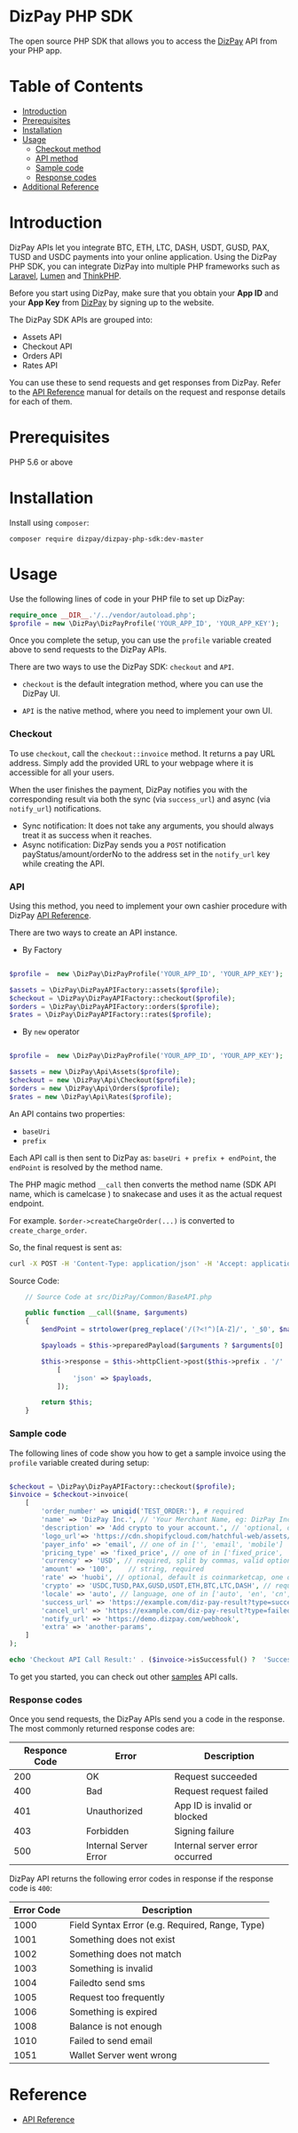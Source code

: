 
# DizPay PHP SDK


The open source PHP SDK that allows you to access the [DizPay](https://www.dizpay.com/) API from your PHP app.

# Table of Contents

+ [Introduction](#Introduction)
+ [Prerequisites](#Prerequisites)
+ [Installation](#Installation)
+ [Usage](#Usage)
  + [Checkout method](#Checkout)
  + [API method](#API)
  + [Sample code](#Sample-code)
  + [Response codes](#Response-codes)
+ [Additional Reference](#Reference)

# Introduction

DizPay APIs let you integrate BTC, ETH, LTC, DASH, USDT, GUSD, PAX, TUSD and USDC payments into your online application. Using the DizPay PHP SDK, you can integrate DizPay into multiple PHP frameworks such as [Laravel](https://laravel.com/), [Lumen](https://lumen.laravel.com/) and [ThinkPHP](http://www.thinkphp.cn/).

Before you start using DizPay, make sure that you obtain your **App ID** and your **App Key** from [DizPay](https://www.dizpay.com) by signing up to the website.

The DizPay SDK APIs are grouped into:
+ Assets API
+ Checkout API
+ Orders API
+ Rates API

You can use these to send requests and get responses from DizPay. Refer to the [API Reference](https://www.dizpay.com/en/docs) manual for details on the request and response details for each of them.

# Prerequisites

PHP 5.6 or above

# Installation

Install using `composer`:

`composer require dizpay/dizpay-php-sdk:dev-master`

# Usage

Use the following lines of code in your PHP file to set up DizPay:

```php
require_once __DIR__.'/../vendor/autoload.php';
$profile = new \DizPay\DizPayProfile('YOUR_APP_ID', 'YOUR_APP_KEY');
```

Once you complete the setup, you can use the `profile` variable created above to send requests to the DizPay APIs.

There are two ways to use the DizPay SDK: `checkout` and `API`.

* `checkout` is the default integration method, where you can use the DizPay UI.

* `API` is the native method, where you need to implement your own UI.

### Checkout

To use `checkout`, call the `checkout::invoice` method. It returns a pay URL address. Simply add the provided URL to your webpage where it is accessible for all your users.

When the user finishes the payment, DizPay notifies you with the corresponding result via both the sync (via `success_url`) and async (via `notify_url`) notifications.
* Sync notification: It does not take any arguments, you should always treat it as success when it reaches.
* Async notification: DizPay sends you a `POST` notification payStatus/amount/orderNo to the address set in the `notify_url` key while creating the API.

### API
Using this method, you need to implement your own cashier procedure with DizPay [API Reference](https://www.dizpay.com/en/docs).

There are two ways to create an API instance.

+ By Factory
```php

$profile =  new \DizPay\DizPayProfile('YOUR_APP_ID', 'YOUR_APP_KEY');

$assets = \DizPay\DizPayAPIFactory::assets($profile);
$checkout = \DizPay\DizPayAPIFactory::checkout($profile);
$orders = \DizPay\DizPayAPIFactory::orders($profile);
$rates = \DizPay\DizPayAPIFactory::rates($profile);
```

+ By `new` operator
```php

$profile =  new \DizPay\DizPayProfile('YOUR_APP_ID', 'YOUR_APP_KEY');

$assets = new \DizPay\Api\Assets($profile);
$checkout = new \DizPay\Api\Checkout($profile);
$orders = new \DizPay\Api\Orders($profile);
$rates = new \DizPay\Api\Rates($profile);

```

An API contains two properties:
+ `baseUri`
+ `prefix`

Each API call is then sent to DizPay as: `baseUri + prefix + endPoint`, the `endPoint` is resolved by the method name.

The PHP magic method `__call` then converts the method name (SDK API name, which is camelcase ) to snakecase and uses it as the actual request endpoint.

For example. `$order->createChargeOrder(...)` is converted to `create_charge_order`.

So, the final request is sent as:

```bash
curl -X POST -H 'Content-Type: application/json' -H 'Accept: application/json' -d <YOUR_FORM_DATA>  https://api.dizpay.com/v2/member/orders/create_charge_order
```
Source Code:

```php
    // Source Code at src/DizPay/Common/BaseAPI.php

    public function __call($name, $arguments)
    {
        $endPoint = strtolower(preg_replace('/(?<!^)[A-Z]/', '_$0', $name));

        $payloads = $this->preparedPayload($arguments ? $arguments[0] : []);

        $this->response = $this->httpClient->post($this->prefix . '/' . $endPoint,
            [
                'json' => $payloads,
            ]);

        return $this;
    }
```

### Sample code

The following lines of code show you how to get a sample invoice using the `profile` variable created during setup:

```php

$checkout = \DizPay\DizPayAPIFactory::checkout($profile);
$invoice = $checkout->invoice(
    [
        'order_number' => uniqid('TEST_ORDER:'), # required
        'name' => 'DizPay Inc.', // 'Your Merchant Name, eg: DizPay Inc.',
        'description' => 'Add crypto to your account.', // 'optional, default is: Add crypto to your {{ Domain or App Name }} account.',
        'logo_url'=> 'https://cdn.shopifycloud.com/hatchful-web/assets/c3a241ae6d1e03513dfed6f5061f4a4b.png',
        'payer_info' => 'email', // one of in ['', 'email', 'mobile']
        'pricing_type' => 'fixed_price', // one of in ['fixed_price', 'no_price'],
        'currency' => 'USD', // required, split by commas, valid option is USD | CNY | GBP | BTC | ETH | LTC | DASH | USDT | TUSD | GUSD | PAX | USDC
        'amount' => '100',    // string, required
        'rate' => 'huobi', // optional, default is coinmarketcap, one of in ['coinmarketcap', 'okex', 'binance', 'huobi']
        'crypto' => 'USDC,TUSD,PAX,GUSD,USDT,ETH,BTC,LTC,DASH', // required, split by commas, valid option is BTC | ETH | LTC | DASH | USDT | TUSD | GUSD | PAX | USDC
        'locale' => 'auto', // language, one of in ['auto', 'en', 'cn', 'ru', 'ko', 'jp']
        'success_url' => 'https://example.com/diz-pay-result?type=success', // optional, redirect to the merchant URL after successful payment.
        'cancel_url' => 'https://example.com/diz-pay-result?type=failed', // optional, edirect to a failure URL when the charge failed to complete. The buyer cancels the order or the payment expired.
        'notify_url' => 'https://demo.dizpay.com/webhook',                // optional, Send information to the callback URL when charge has been confirmed and the associated payment is completed.
        'extra' => 'another-params',
    ]
);

echo 'Checkout API Call Result:' . ($invoice->isSuccessful() ?  'Successful' : 'Failed') .PHP_EOL . 'Response:' . $invoice;

```

To get you started, you can check out other [samples](./sample) API calls.

### Response codes

Once you send requests, the DizPay APIs send you a code in the response. The most commonly returned response codes are:

| Responce Code | Error                 | Description                                |
|---------------|-----------------------|--------------------------------------------|
| 200           | OK                    | Request succeeded                          |
| 400           | Bad                   | Request request failed                     |
| 401           | Unauthorized          | App ID is invalid or blocked               |
| 403           | Forbidden             | Signing failure                            |
| 500           | Internal Server Error | Internal server error occurred             |


DizPay API returns the following error codes in response if the response code is `400`:

| Error Code | Description                                        |
|------------|----------------------------------------------------|
| 1000       | Field Syntax Error (e.g. Required, Range, Type)    |
| 1001       | Something does not exist                           |
| 1002       | Something does not match                           |
| 1003       | Something is invalid                               |
| 1004       | Failedto send sms                                  |
| 1005       | Request too frequently                             |
| 1006       | Something is expired                               |
| 1008       | Balance is not enough                              |
| 1010       | Failed to send email                               |
| 1051       | Wallet Server went wrong                           |

# Reference

+ [API Reference](https://www.dizpay.com/en/docs)

